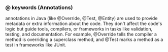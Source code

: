 ### @ keywords (Annotations)
annotations in Java (like @Override, @Test, @Entity) are used to provide metadata or extra information about the code. They don't affect the code's logic but guide tools, compilers, or frameworks in tasks like validation, testing, and documentation. For example, @Override tells the compiler a method is overriding a superclass method, and @Test marks a method as a test in frameworks like JUnit.
